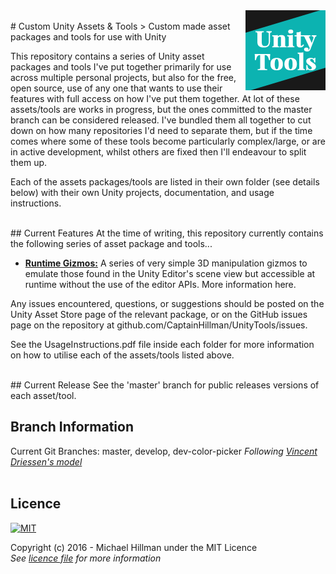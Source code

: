<img src="logo.png" align="right" width="128px" height="128px"/>
<br>
# Custom Unity Assets & Tools
> Custom made asset packages and tools for use with Unity

This repository contains a series of Unity asset packages and tools I've put together primarily for use across multiple personal projects, but also
for the free, open source, use of any one that wants to use their features with full access on how I've put them together. At lot of these assets/tools
are works in progress, but the ones committed to the master branch can be considered released. I've bundled them all together to cut down on how many
repositories I'd need to separate them, but if the time comes where some of these tools become particularly complex/large, or are in active development,
whilst others are fixed then I'll endeavour to split them up.

Each of the assets packages/tools are listed in their own folder (see details below) with their own Unity projects, documentation, and usage instructions.
 
<br>
## Current Features
At the time of writing, this repository currently contains the following series of asset package and tools...

 - [**Runtime Gizmos:**](RuntimeGizmos) A series of very simple 3D manipulation gizmos to emulate those found in the Unity Editor's scene view but accessible at runtime without
the use of the editor APIs. More information here.

Any issues encountered, questions, or suggestions should be posted on the Unity Asset Store page of the relevant package, or on the GitHub issues page on the 
repository at github.com/CaptainHillman/UnityTools/issues.

See the UsageInstructions.pdf file inside each folder for more information on how to utilise each of the assets/tools listed above.

<br>
## Current Release 
See the 'master' branch for public releases versions of each asset/tool.
<br>

## Branch Information
Current Git Branches: master, develop, dev-color-picker
_Following [Vincent Driessen's model](http://nvie.com/posts/a-successful-git-branching-model/)_
<br><br>


## Licence
[![MIT](http://opensource.org/trademarks/opensource/OSI-Approved-License-100x137.png)](http://opensource.org/licenses/MIT/)

Copyright (c) 2016 - Michael Hillman under the MIT Licence  
_See [licence file](LICENSE) for more information_

